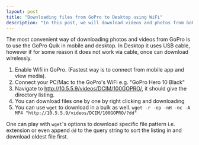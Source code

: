 ```yaml
---
layout: post
title: "Downloading files from GoPro to Desktop using WiFi"
description: "In this post, we will download videos and photos from GoPro using its WiFi to desktop"
---
```


The most convenient way of downloading photos and videos from GoPro is to use the GoPro Quik in mobile and desktop. In Desktop it uses USB cable, however if for some reason it does not work via cable, once can download wirelessly.

1. Enable Wifi in GoPro. (Fastest way is to connect from mobile app and view media).
2. Connect your PC/Mac to the GoPro's WiFi e.g. "GoPro Hero 10 Black"
3. Navigate to http://10.5.5.9/videos/DCIM/100GOPRO/, it should give the directory listing.
4. You can download files one by one by right clicking and downloading 
5. You can use `wget` to download in a bulk as well. `wget -r -np -nH -nc -A MP4 "http://10.5.5.9/videos/DCIM/100GOPRO/?dd"`

One can play with `wget`'s options to download specific file pattern i.e. extension or even append `dd` to the query string to sort the listing in and download oldest file first.
    

